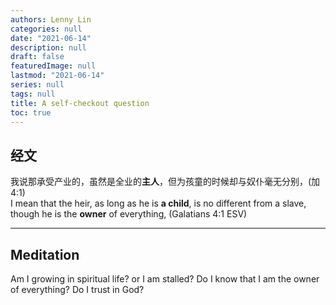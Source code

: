 ```yaml
---
authors: Lenny Lin
categories: null
date: "2021-06-14"
description: null
draft: false
featuredImage: null
lastmod: "2021-06-14"
series: null
tags: null
title: A self-checkout question
toc: true
---
```


<!--more-->

## 经文  
我说那承受产业的，虽然是全业的**主人**，但为孩童的时候却与奴仆毫无分别，(加4:1)  
I mean that the heir, as long as he is **a child**, is no different from a slave, though he is the **owner** of everything, (Galatians 4:1 ESV)  

___
## Meditation  
Am I growing in spiritual life? or I am stalled?  Do I know that I am the owner of everything?  Do I trust in God?  


